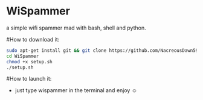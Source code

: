 # WiSpammer
a simple wifi spammer mad with bash, shell and python.

#How to download it:

```sh
sudo apt-get install git && git clone https://github.com/NacreousDawn596/WiSpammer
cd WiSpammer
chmod +x setup.sh
./setup.sh
```
#How to launch it:

- just type wispammer in the terminal and enjoy ☺️

